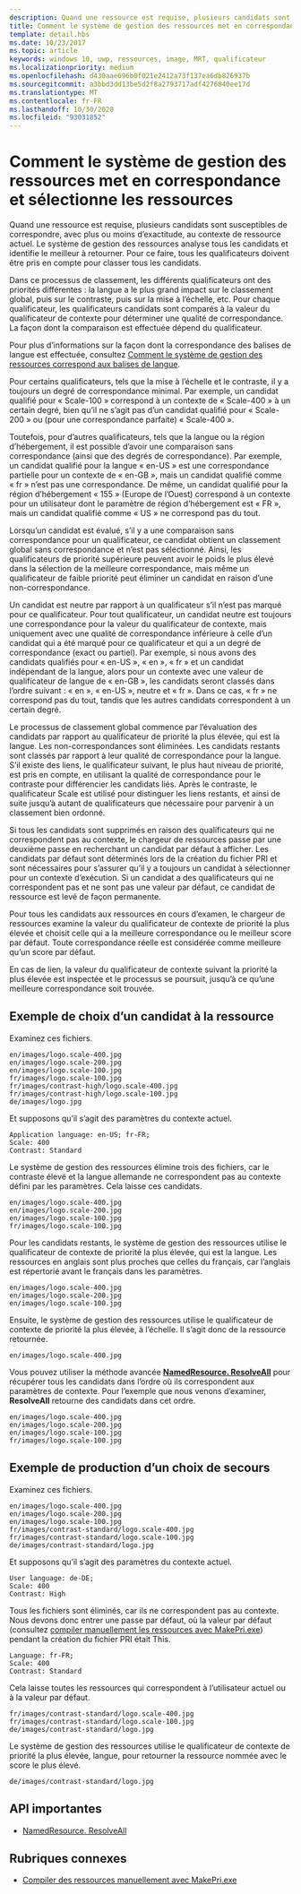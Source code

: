 ```yaml
---
description: Quand une ressource est requise, plusieurs candidats sont susceptibles de correspondre, avec plus ou moins d’exactitude, au contexte de ressource actuel. Le système de gestion des ressources analyse tous les candidats et identifie le meilleur à retourner. Cette rubrique décrit ce processus en détail et donne des exemples.
title: Comment le système de gestion des ressources met en correspondance et sélectionne les ressources
template: detail.hbs
ms.date: 10/23/2017
ms.topic: article
keywords: windows 10, uwp, ressources, image, MRT, qualificateur
ms.localizationpriority: medium
ms.openlocfilehash: d430aae696b0f021e2412a73f137ea6db826937b
ms.sourcegitcommit: a3bbd3dd13be5d2f8a2793717adf4276840ee17d
ms.translationtype: MT
ms.contentlocale: fr-FR
ms.lasthandoff: 10/30/2020
ms.locfileid: "93031852"
---
```

# <a name="how-the-resource-management-system-matches-and-chooses-resources"></a>Comment le système de gestion des ressources met en correspondance et sélectionne les ressources
Quand une ressource est requise, plusieurs candidats sont susceptibles de correspondre, avec plus ou moins d’exactitude, au contexte de ressource actuel. Le système de gestion des ressources analyse tous les candidats et identifie le meilleur à retourner. Pour ce faire, tous les qualificateurs doivent être pris en compte pour classer tous les candidats.

Dans ce processus de classement, les différents qualificateurs ont des priorités différentes : la langue a le plus grand impact sur le classement global, puis sur le contraste, puis sur la mise à l’échelle, etc. Pour chaque qualificateur, les qualificateurs candidats sont comparés à la valeur du qualificateur de contexte pour déterminer une qualité de correspondance. La façon dont la comparaison est effectuée dépend du qualificateur.

Pour plus d’informations sur la façon dont la correspondance des balises de langue est effectuée, consultez [Comment le système de gestion des ressources correspond aux balises de langue](how-rms-matches-lang-tags.md).

Pour certains qualificateurs, tels que la mise à l’échelle et le contraste, il y a toujours un degré de correspondance minimal. Par exemple, un candidat qualifié pour « Scale-100 » correspond à un contexte de « Scale-400 » à un certain degré, bien qu’il ne s’agit pas d’un candidat qualifié pour « Scale-200 » ou (pour une correspondance parfaite) « Scale-400 ».

Toutefois, pour d’autres qualificateurs, tels que la langue ou la région d’hébergement, il est possible d’avoir une comparaison sans correspondance (ainsi que des degrés de correspondance). Par exemple, un candidat qualifié pour la langue « en-US » est une correspondance partielle pour un contexte de « en-GB », mais un candidat qualifié comme « fr » n’est pas une correspondance. De même, un candidat qualifié pour la région d’hébergement « 155 » (Europe de l’Ouest) correspond à un contexte pour un utilisateur dont le paramètre de région d’hébergement est « FR », mais un candidat qualifié comme « US » ne correspond pas du tout.

Lorsqu’un candidat est évalué, s’il y a une comparaison sans correspondance pour un qualificateur, ce candidat obtient un classement global sans correspondance et n’est pas sélectionné. Ainsi, les qualificateurs de priorité supérieure peuvent avoir le poids le plus élevé dans la sélection de la meilleure correspondance, mais même un qualificateur de faible priorité peut éliminer un candidat en raison d’une non-correspondance.

Un candidat est neutre par rapport à un qualificateur s’il n’est pas marqué pour ce qualificateur. Pour tout qualificateur, un candidat neutre est toujours une correspondance pour la valeur du qualificateur de contexte, mais uniquement avec une qualité de correspondance inférieure à celle d’un candidat qui a été marqué pour ce qualificateur et qui a un degré de correspondance (exact ou partiel). Par exemple, si nous avons des candidats qualifiés pour « en-US », « en », « fr » et un candidat indépendant de la langue, alors pour un contexte avec une valeur de qualificateur de langue de « en-GB », les candidats seront classés dans l’ordre suivant : « en », « en-US », neutre et « fr ». Dans ce cas, « fr » ne correspond pas du tout, tandis que les autres candidats correspondent à un certain degré.

Le processus de classement global commence par l’évaluation des candidats par rapport au qualificateur de priorité la plus élevée, qui est la langue. Les non-correspondances sont éliminées. Les candidats restants sont classés par rapport à leur qualité de correspondance pour la langue. S’il existe des liens, le qualificateur suivant, le plus haut niveau de priorité, est pris en compte, en utilisant la qualité de correspondance pour le contraste pour différencier les candidats liés. Après le contraste, le qualificateur Scale est utilisé pour distinguer les liens restants, et ainsi de suite jusqu’à autant de qualificateurs que nécessaire pour parvenir à un classement bien ordonné.

Si tous les candidats sont supprimés en raison des qualificateurs qui ne correspondent pas au contexte, le chargeur de ressources passe par une deuxième passe en recherchant un candidat par défaut à afficher. Les candidats par défaut sont déterminés lors de la création du fichier PRI et sont nécessaires pour s’assurer qu’il y a toujours un candidat à sélectionner pour un contexte d’exécution. Si un candidat a des qualificateurs qui ne correspondent pas et ne sont pas une valeur par défaut, ce candidat de ressource est levé de façon permanente.

Pour tous les candidats aux ressources en cours d’examen, le chargeur de ressources examine la valeur du qualificateur de contexte de priorité la plus élevée et choisit celle qui a la meilleure correspondance ou le meilleur score par défaut. Toute correspondance réelle est considérée comme meilleure qu’un score par défaut.

En cas de lien, la valeur du qualificateur de contexte suivant la priorité la plus élevée est inspectée et le processus se poursuit, jusqu’à ce qu’une meilleure correspondance soit trouvée.

## <a name="example-of-choosing-a-resource-candidate"></a>Exemple de choix d’un candidat à la ressource
Examinez ces fichiers.

```console
en/images/logo.scale-400.jpg
en/images/logo.scale-200.jpg
en/images/logo.scale-100.jpg  
fr/images/logo.scale-100.jpg
fr/images/contrast-high/logo.scale-400.jpg
fr/images/contrast-high/logo.scale-100.jpg
de/images/logo.jpg
```

Et supposons qu’il s’agit des paramètres du contexte actuel.

```console
Application language: en-US; fr-FR;
Scale: 400
Contrast: Standard
```

Le système de gestion des ressources élimine trois des fichiers, car le contraste élevé et la langue allemande ne correspondent pas au contexte défini par les paramètres. Cela laisse ces candidats.

```console
en/images/logo.scale-400.jpg
en/images/logo.scale-200.jpg
en/images/logo.scale-100.jpg  
fr/images/logo.scale-100.jpg
```

Pour les candidats restants, le système de gestion des ressources utilise le qualificateur de contexte de priorité la plus élevée, qui est la langue. Les ressources en anglais sont plus proches que celles du français, car l’anglais est répertorié avant le français dans les paramètres.

```console
en/images/logo.scale-400.jpg
en/images/logo.scale-200.jpg
en/images/logo.scale-100.jpg  
```

Ensuite, le système de gestion des ressources utilise le qualificateur de contexte de priorité la plus élevée, à l’échelle. Il s’agit donc de la ressource retournée.

```console
en/images/logo.scale-400.jpg
```

Vous pouvez utiliser la méthode avancée [**NamedResource. ResolveAll**](/uwp/api/windows.applicationmodel.resources.core.namedresource.resolveall?branch=live) pour récupérer tous les candidats dans l’ordre où ils correspondent aux paramètres de contexte. Pour l’exemple que nous venons d’examiner, **ResolveAll** retourne des candidats dans cet ordre.

```console
en/images/logo.scale-400.jpg
en/images/logo.scale-200.jpg
en/images/logo.scale-100.jpg  
fr/images/logo.scale-100.jpg
```

## <a name="example-of-producing-a-fallback-choice"></a>Exemple de production d’un choix de secours
Examinez ces fichiers.

```console
en/images/logo.scale-400.jpg
en/images/logo.scale-200.jpg
en/images/logo.scale-100.jpg  
fr/images/contrast-standard/logo.scale-400.jpg
fr/images/contrast-standard/logo.scale-100.jpg
de/images/contrast-standard/logo.jpg
```

Et supposons qu’il s’agit des paramètres du contexte actuel.

```console
User language: de-DE;
Scale: 400
Contrast: High
```

Tous les fichiers sont éliminés, car ils ne correspondent pas au contexte. Nous devons donc entrer une passe par défaut, où la valeur par défaut (consultez [compiler manuellement les ressources avec MakePri.exe](compile-resources-manually-with-makepri.md)) pendant la création du fichier PRI était This.

```console
Language: fr-FR;
Scale: 400
Contrast: Standard
```

Cela laisse toutes les ressources qui correspondent à l’utilisateur actuel ou à la valeur par défaut.

```console
fr/images/contrast-standard/logo.scale-400.jpg
fr/images/contrast-standard/logo.scale-100.jpg
de/images/contrast-standard/logo.jpg
```

Le système de gestion des ressources utilise le qualificateur de contexte de priorité la plus élevée, langue, pour retourner la ressource nommée avec le score le plus élevé.

```console
de/images/contrast-standard/logo.jpg
```

## <a name="important-apis"></a>API importantes
* [NamedResource. ResolveAll](/uwp/api/windows.applicationmodel.resources.core.namedresource.resolveall?branch=live)

## <a name="related-topics"></a>Rubriques connexes
* [Compiler des ressources manuellement avec MakePri.exe](compile-resources-manually-with-makepri.md)
